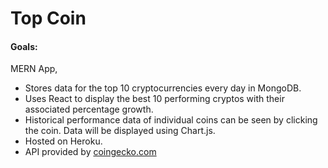 # Top Coin

#### Goals:
MERN App,
- Stores data for the top 10 cryptocurrencies every day in MongoDB.
- Uses React to display the best 10 performing cryptos with their associated percentage growth.
- Historical performance data of individual coins can be seen by clicking the coin. Data will be displayed using Chart.js.
- Hosted on Heroku.
- API provided by [coingecko.com](https://www.coingecko.com/en/api)
